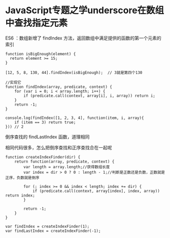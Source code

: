 # JavaScript专题之学underscore在数组中查找指定元素

ES6 ：数组新增了 findIndex 方法，返回数组中满足提供的函数的第一个元素的索引

```
function isBigEnough(element) {
  return element >= 15;
}

[12, 5, 8, 130, 44].findIndex(isBigEnough);  // 3就是第四个130
```

```
//实现它
function findIndex(array, predicate, context) {
    for (var i = 0; i < array.length; i++) {
        if (predicate.call(context, array[i], i, array)) return i;
    }
    return -1;
}

console.log(findIndex([1, 2, 3, 4], function(item, i, array){
    if (item == 3) return true;
})) // 2
```

倒序查找的 findLastIndex 函数，道理相同

相同代码很多，怎么把倒序查找和正序查找合在一起呢

```
function createIndexFinder(dir) {
    return function(array, predicate, context) {
        var length = array.length;//获得数组长度
        var index = dir > 0 ? 0 : length - 1;//判断是正数还是负数，正数就是正序，负数就是倒序

        for (; index >= 0 && index < length; index += dir) {
            if (predicate.call(context, array[index], index, array)) return index;
        }

        return -1;
    }
}

var findIndex = createIndexFinder(1);
var findLastIndex = createIndexFinder(-1);
```

#